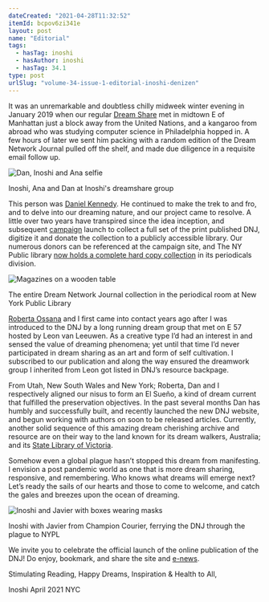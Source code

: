 ```yaml
---
dateCreated: "2021-04-28T11:32:52"
itemId: bcpov6zi341e
layout: post
name: "Editorial"
tags:
  - hasTag: inoshi
  - hasAuthor: inoshi
  - hasTag: 34.1
type: post
urlSlug: "volume-34-issue-1-editorial-inoshi-denizen"
---
```


It was an unremarkable and doubtless chilly midweek winter evening in January 2019 when our regular [Dream Share](https://eastwest.works/Intui.html#content4-2p) met in midtown E of Manhattan just a block away from the United Nations, and a kangaroo from abroad who was studying computer science in Philadelphia hopped in. A few hours of later we sent him packing with a random edition of the Dream Network Journal pulled off the shelf, and made due diligence in a requisite email follow up. 

![Dan, Inoshi and Ana selfie](../images/post-bcpov6zi341e-3.jpg)
<div class="caption"><span>Inoshi, Ana and Dan at Inoshi's dreamshare group</span></div>

This person was [Daniel Kennedy](../@dan). He continued to make the trek to and fro, and to delve into our dreaming nature, and our project came to resolve. A little over two years have transpired since the idea inception, and subsequent [campaign](https://chuffed.org/project/dream-network-journal) launch to collect a full set of the print published DNJ, digitize it and donate the collection to a publicly accessible library. Our numerous donors can be referenced at the campaign site, and The NY Public library [now holds a complete hard copy collection](https://www.nypl.org/research/research-catalog/bib/b14090419) in its periodicals division.

![Magazines on a wooden table](../images/post-bcpov6zi341e-1.jpg)
<div class="caption"><span>The entire Dream Network Journal collection in the periodical room at New York Public Library</span></div>

[Roberta Ossana](../@robertaossana) and I first came into contact years ago after I was introduced to the DNJ by a long running dream group that met on E 57 hosted by Leon van Leeuwen. As a creative type I’d had an interest in and sensed the value of dreaming phenomena; yet until that time I’d never participated in dream sharing as an art and form of self cultivation. I subscribed to our publication and along the way ensured the dreamwork group I inherited from Leon got listed in DNJ’s resource backpage.

From Utah, New South Wales and New York; Roberta, Dan and I respectively aligned our nisus to form an El Sueño, a kind of dream current that fulfilled the preservation objectives. In the past several months Dan has humbly and successfully built, and recently launched the new DNJ website, and begun working with authors on soon to be released articles. Currently, another solid sequence of this amazing dream cherishing archive and resource are on their way to the land known for its dream walkers, Australia; and its [State Library of Victoria](https://www.slv.vic.gov.au/). 

Somehow even a global plague hasn’t stopped this dream from manifesting. I envision a post pandemic world as one that is more dream sharing, responsive, and remembering. Who knows what dreams will emerge next? Let’s ready the sails of our hearts and those to come to welcome, and catch the gales and breezes upon the ocean of dreaming.

![Inoshi and Javier with boxes wearing masks](../images/post-bcpov6zi341e-2.jpg)
<div class="caption"><span>Inoshi with Javier from Champion Courier, ferrying the DNJ through the plague to NYPL</span></div>

We invite you to celebrate the official launch of the online publication of the DNJ! Do enjoy, bookmark, and share the site and [e-news](../@dreamnetwork~signup/). 

Stimulating Reading, Happy Dreams, Inspiration & Health to All,

Inoshi
April 2021
NYC















